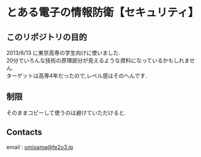 # とある電子の情報防衛【セキュリティ】
## このリポジトリの目的
2013/6/13 に東京高専の学生向けに使いました.  
20分でいろんな技術の原理部分が見えるような資料になっているかもしれません.  
ターゲットは高専4年だったので,レベル感はそのへんです.  

## 制限
そのままコピーして使うのは避けていただけると.

## Contacts
email : umisama@fe2o3.jp
